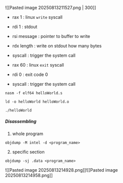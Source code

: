 ![[Pasted image 20250813211527.png | 300]]
- rax 1 : linux `write` syscall
- rdi 1 : stdout
- rsi message : pointer to buffer to write
- rdx length : write on stdout how many bytes
- syscall : trigger the system call

- rax 60 : linux `exit` syscall
- rdi 0 : exit code 0
- syscall : trigger the system call

```
nasm -f elf64 helloWorld.s
```
```
ld -o helloWorld helloWorld.o
```
```
./helloWorld
```

##### Disassembling
1. whole program
```
objdump -M intel -d <program_name>
```

2. specific section
```
objdump -sj .data <program_name>
```





![[Pasted image 20250813214928.png]]![[Pasted image 20250813214958.png]]